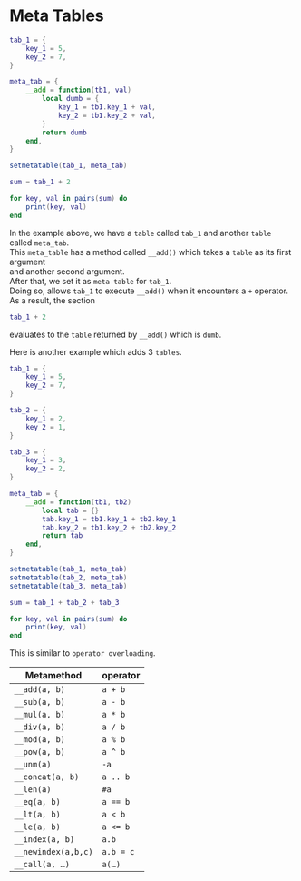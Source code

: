 # Meta Tables

```lua
tab_1 = {
	key_1 = 5,
	key_2 = 7,
}

meta_tab = {
	__add = function(tb1, val)
		local dumb = {
			key_1 = tb1.key_1 + val,
			key_2 = tb1.key_2 + val,
		}
		return dumb
	end,
}

setmetatable(tab_1, meta_tab)

sum = tab_1 + 2

for key, val in pairs(sum) do
	print(key, val)
end
```

In the example above, we have a `table` called `tab_1` and another `table` called `meta_tab`.  
This `meta_table` has a method called `__add()` which takes a `table` as its first argument  
and another second argument.  
After that, we set it as `meta table` for `tab_1`.  
Doing so, allows `tab_1` to execute `__add()` when it encounters a `+` operator.  
As a result, the section

```lua
tab_1 + 2
```

evaluates to the `table` returned by `__add()` which is `dumb`.

Here is another example which adds 3 `tables`.

```lua
tab_1 = {
	key_1 = 5,
	key_2 = 7,
}

tab_2 = {
	key_1 = 2,
	key_2 = 1,
}

tab_3 = {
	key_1 = 3,
	key_2 = 2,
}

meta_tab = {
	__add = function(tb1, tb2)
		local tab = {}
		tab.key_1 = tb1.key_1 + tb2.key_1
		tab.key_2 = tb1.key_2 + tb2.key_2
		return tab
	end,
}

setmetatable(tab_1, meta_tab)
setmetatable(tab_2, meta_tab)
setmetatable(tab_3, meta_tab)

sum = tab_1 + tab_2 + tab_3

for key, val in pairs(sum) do
	print(key, val)
end
```

This is similar to `operator overloading`.

| **Metamethod**    | **operator**      |
|-------------------|-------------------|
| `__add(a, b)`     | `a + b`           |
| `__sub(a, b)`     | `a - b`           |
| `__mul(a, b)`     | `a * b`           |
| `__div(a, b)`     | `a / b`           |
| `__mod(a, b)`     | `a % b`           |
| `__pow(a, b)`     | `a ^ b`           |
| `__unm(a)`        | `-a`              |
| `__concat(a, b)`  | `a .. b`          |
| `__len(a)`        | `#a`              |
| `__eq(a, b)`      | `a == b`          |
| `__lt(a, b)`      | `a < b`           |
| `__le(a, b)`      | `a <= b`          |
| `__index(a, b)`   | `a.b`             |
| `__newindex(a,b,c)` | `a.b = c`     |
| `__call(a, …)`  | `a(…)`          |
